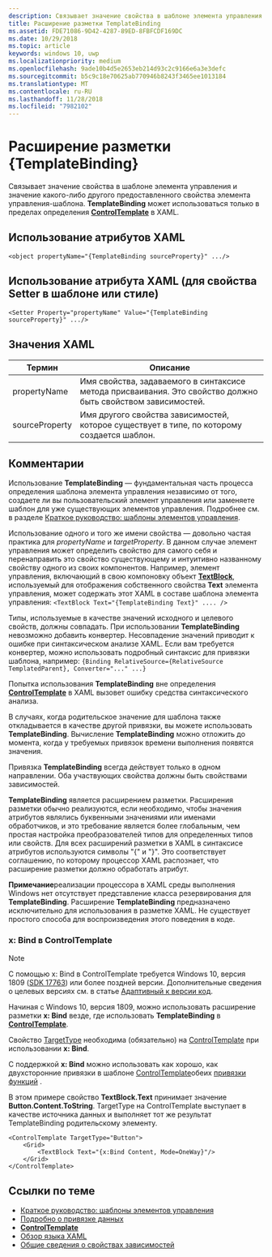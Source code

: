 ```yaml
---
description: Связывает значение свойства в шаблоне элемента управления и значение какого-либо другого предоставленного свойства элемента управления-шаблона. TemplateBinding может использоваться только в пределах определения ControlTemplate в XAML.
title: Расширение разметки TemplateBinding
ms.assetid: FDE71086-9D42-4287-89ED-8FBFCDF169DC
ms.date: 10/29/2018
ms.topic: article
keywords: windows 10, uwp
ms.localizationpriority: medium
ms.openlocfilehash: 9ade10b4d5e2653eb214d93c2c9166e6a3e3defc
ms.sourcegitcommit: b5c9c18e70625ab770946b8243f3465ee1013184
ms.translationtype: MT
ms.contentlocale: ru-RU
ms.lasthandoff: 11/28/2018
ms.locfileid: "7982102"
---
```

# <a name="templatebinding-markup-extension"></a>Расширение разметки {TemplateBinding}

Связывает значение свойства в шаблоне элемента управления и значение какого-либо другого предоставленного свойства элемента управления-шаблона. **TemplateBinding** может использоваться только в пределах определения [**ControlTemplate**](https://msdn.microsoft.com/library/windows/apps/br209391) в XAML.

## <a name="xaml-attribute-usage"></a>Использование атрибутов XAML

``` syntax
<object propertyName="{TemplateBinding sourceProperty}" .../>
```

## <a name="xaml-attribute-usage-for-setter-property-in-template-or-style"></a>Использование атрибута XAML (для свойства Setter в шаблоне или стиле)

``` syntax
<Setter Property="propertyName" Value="{TemplateBinding sourceProperty}" .../>
```

## <a name="xaml-values"></a>Значения XAML

| Термин | Описание |
|------|-------------|
| propertyName | Имя свойства, задаваемого в синтаксисе метода присваивания. Это свойство должно быть свойством зависимостей. |
| sourceProperty | Имя другого свойства зависимостей, которое существует в типе, по которому создается шаблон. |

## <a name="remarks"></a>Комментарии

Использование **TemplateBinding** — фундаментальная часть процесса определения шаблона элемента управления независимо от того, создаете ли вы пользовательский элемент управления или заменяете шаблон для уже существующих элементов управления. Подробнее см. в разделе [Краткое руководство: шаблоны элементов управления](https://msdn.microsoft.com/library/windows/apps/xaml/hh465374).

Использование одного и того же имени свойства — довольно частая практика для *propertyName* и *targetProperty*. В данном случае элемент управления может определить свойство для самого себя и перенаправить это свойство существующему и интуитивно названному свойству одного из своих компонентов. Например, элемент управления, включающий в свою компоновку объект [**TextBlock**](https://msdn.microsoft.com/library/windows/apps/br209652), используемый для отображения собственного свойства **Text** элемента управления, может содержать этот XAML в составе шаблона элемента управления: `<TextBlock Text="{TemplateBinding Text}" .... />`

Типы, используемые в качестве значений исходного и целевого свойств, должны совпадать. При использовании **TemplateBinding** невозможно добавить конвертер. Несовпадение значений приводит к ошибке при синтаксическом анализе XAML. Если вам требуется конвертер, можно использовать подробный синтаксис для привязки шаблона, например:  `{Binding RelativeSource={RelativeSource TemplatedParent}, Converter="..." ...}`

Попытка использования **TemplateBinding** вне определения [**ControlTemplate**](https://msdn.microsoft.com/library/windows/apps/br209391) в XAML вызовет ошибку средства синтаксического анализа.

В случаях, когда родительское значение для шаблона также откладывается в качестве другой привязки, вы можете использовать **TemplateBinding**. Вычисление **TemplateBinding** можно отложить до момента, когда у требуемых привязок времени выполнения появятся значения.

Привязка **TemplateBinding** всегда действует только в одном направлении. Оба участвующих свойства должны быть свойствами зависимостей.

**TemplateBinding** является расширением разметки. Расширения разметки обычно реализуются, если необходимо, чтобы значения атрибутов являлись буквенными значениями или именами обработчиков, и это требование является более глобальным, чем простая настройка преобразователей типов для определенных типов или свойств. Для всех расширений разметки в XAML в синтаксисе атрибутов используются символы "{" и "}". Это соответствует соглашению, по которому процессор XAML распознает, что расширение разметки должно обработать атрибут.

**Примечание**реализации процессора в XAML среды выполнения Windows нет отсутствует представление класса резервирования для **TemplateBinding**. Расширение **TemplateBinding** предназначено исключительно для использования в разметке XAML. Не существует простого способа для воспроизведения этого поведения в коде.

### <a name="xbind-in-controltemplate"></a>x: Bind в ControlTemplate

> [!NOTE]
> С помощью x: Bind в ControlTemplate требуется Windows 10, версия 1809 ([SDK 17763](https://developer.microsoft.com/windows/downloads/windows-10-sdk)) или более поздней версии. Дополнительные сведения о целевых версиях см. в статье [Адаптивный к версии код](https://msdn.microsoft.com/windows/uwp/debug-test-perf/version-adaptive-code).

Начиная с Windows 10, версия 1809, можно использовать расширение разметки **x: Bind** везде, где использовать **TemplateBinding** в [**ControlTemplate**](https://msdn.microsoft.com/library/windows/apps/br209391). 

Свойство [TargetType](https://docs.microsoft.com/uwp/api/windows.ui.xaml.controls.controltemplate.targettype) необходима (обязательно) на [ControlTemplate](https://msdn.microsoft.com/library/windows/apps/br209391) при использовании **x: Bind**.

С поддержкой **x: Bind** можно использовать как хорошо, как двухсторонние привязки в шаблоне [ControlTemplate](https://msdn.microsoft.com/library/windows/apps/br209391)обеих [привязки функций](../data-binding/function-bindings.md) .

В этом примере свойство **TextBlock.Text** принимает значение **Button.Content.ToString**. TargetType на ControlTemplate выступает в качестве источника данных и выполняет тот же результат TemplateBinding родительскому элементу.

```xaml
<ControlTemplate TargetType="Button">
    <Grid>
        <TextBlock Text="{x:Bind Content, Mode=OneWay}"/>
    </Grid>
</ControlTemplate>
```

## <a name="related-topics"></a>Ссылки по теме

* [Краткое руководство: шаблоны элементов управления](https://msdn.microsoft.com/library/windows/apps/xaml/hh465374)
* [Подробно о привязке данных](https://msdn.microsoft.com/library/windows/apps/mt210946)
* [**ControlTemplate**](https://msdn.microsoft.com/library/windows/apps/br209391)
* [Обзор языка XAML](xaml-overview.md)
* [Общие сведения о свойствах зависимостей](dependency-properties-overview.md)
 

